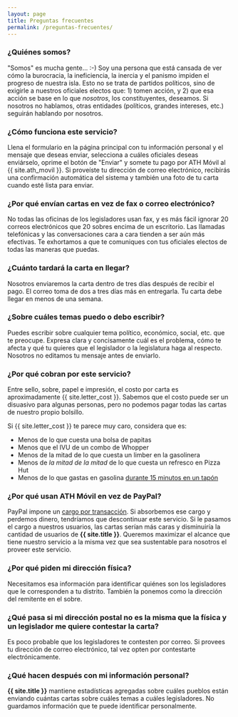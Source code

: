 ```yaml
---
layout: page
title: Preguntas frecuentes
permalink: /preguntas-frecuentes/
---
```


### ¿Quiénes somos?
"Somos" es mucha gente... :-) Soy una persona que está cansada de ver cómo la burocracia,
la ineficiencia, la inercia y el panismo impiden el progreso de nuestra isla. Esto no se
trata de partidos políticos, sino de exigirle a nuestros oficiales electos que: 1) tomen
acción, y 2) que esa acción se base en lo que *nosotros*, los constituyentes, deseamos.
Si nosotros no hablamos, otras entidades (políticos, grandes intereses, etc.) seguirán
hablando por nosotros.

### ¿Cómo funciona este servicio?
Llena el formulario en la página principal con tu información personal y el mensaje que
deseas enviar, selecciona a cuáles oficiales deseas enviárselo, oprime el botón de
"Enviar" y somete tu pago por ATH Móvil al {{ site.ath_movil }}. Si proveíste tu dirección de
correo electrónico, recibirás una confirmación automática del sistema y también una foto
de tu carta cuando esté lista para enviar.

### ¿Por qué envían cartas en vez de fax o correo electrónico?
No todas las oficinas de los legisladores usan fax, y es más fácil ignorar 20 correos
electrónicos que 20 sobres encima de un escritorio. Las llamadas telefónicas y las
conversaciones cara a cara tienden a ser aún más efectivas. Te exhortamos a que te
comuniques con tus oficiales electos de todas las maneras que puedas.

### ¿Cuánto tardará la carta en llegar?
Nosotros enviaremos la carta dentro de tres días después de recibir el pago. El correo
toma de dos a tres días más en entregarla. Tu carta debe llegar en menos de una semana.

### ¿Sobre cuáles temas puedo o debo escribir?
Puedes escribir sobre cualquier tema político, económico, social, etc. que te preocupe.
Expresa clara y concisamente cuál es el problema, cómo te afecta y qué tu quieres que
el legislador o la legislatura haga al respecto. Nosotros no editamos tu mensaje antes
de enviarlo.

### ¿Por qué cobran por este servicio?
Entre sello, sobre, papel e impresión, el costo por carta es aproximadamente
{{ site.letter_cost }}. Sabemos que el costo puede ser un disuasivo para algunas
personas, pero no podemos pagar todas las cartas de nuestro propio bolsillo.

Si {{ site.letter_cost }} te parece muy caro, considera que es:
* Menos de lo que cuesta una bolsa de papitas
* Menos que el IVU de un combo de Whopper
* Menos de la mitad de lo que cuesta un limber en la gasolinera
* Menos de *la mitad de la mitad* de lo que cuesta un refresco en Pizza Hut
* Menos de lo que gastas en gasolina [durante 15 minutos en un tapón](https://boston.cbslocal.com/2011/01/31/curious-about-how-much-gas-is-used-while-idling-car/)

### ¿Por qué usan ATH Móvil en vez de PayPal?
PayPal impone un [cargo por transacción](https://www.paypal.com/us/webapps/mpp/merchant-fees).
Si absorbemos ese cargo y perdemos dinero, tendríamos que descontinuar este
servicio. Si le pasamos el cargo a nuestros usuarios, las cartas serían más caras y
disminuiría la cantidad de usuarios de **{{ site.title }}**. Queremos maximizar el
alcance que tiene nuestro servicio a la misma vez que sea sustentable para nosotros
el proveer este servicio.

### ¿Por qué piden mi dirección física?
Necesitamos esa información para identificar quiénes son los legisladores que le
corresponden a tu distrito. También la ponemos como la dirección del remitente
en el sobre.

### ¿Qué pasa si mi dirección postal no es la misma que la física y un legislador me quiere contestar la carta?
Es poco probable que los legisladores te contesten por correo. Si provees tu
dirección de correo electrónico, tal vez opten por contestarte electrónicamente.

### ¿Qué hacen después con mi información personal?
**{{ site.title }}** mantiene estadísticas agregadas sobre cuáles pueblos
están enviando cuántas cartas sobre cuáles temas a cuáles legisladores. No
guardamos información que te puede identificar personalmente.
